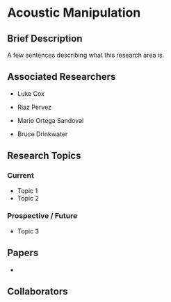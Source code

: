 # Acoustic Manipulation



## Brief Description
A few sentences describing what this research area is.

## Associated Researchers
- Luke Cox

- Riaz Pervez

- Mario Ortega Sandoval

- Bruce Drinkwater

## Research Topics
### Current
 - Topic 1
 - Topic 2

### Prospective / Future
 - Topic 3

## Papers
 - 

## Collaborators
